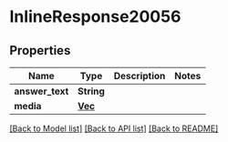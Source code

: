# InlineResponse20056

## Properties

Name | Type | Description | Notes
------------ | ------------- | ------------- | -------------
**answer_text** | **String** |  | 
**media** | [**Vec<Value>**](Value.md) |  | 

[[Back to Model list]](../README.md#documentation-for-models) [[Back to API list]](../README.md#documentation-for-api-endpoints) [[Back to README]](../README.md)


